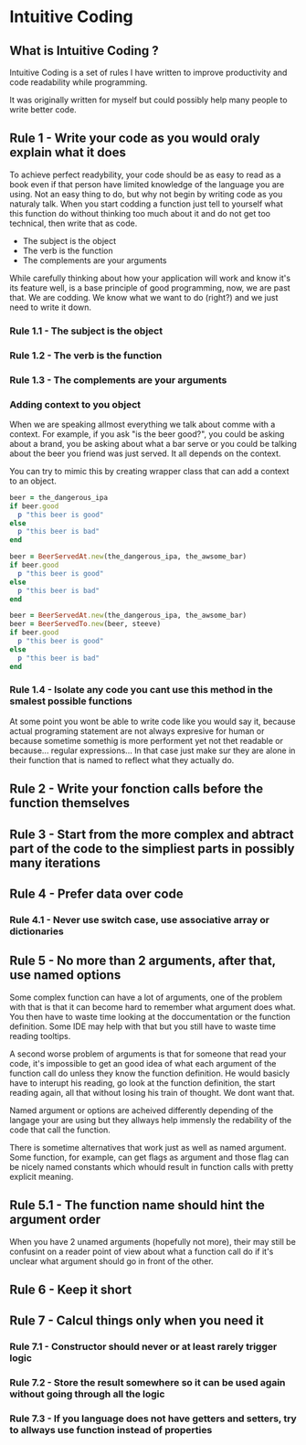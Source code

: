 # Intuitive Coding

## What is Intuitive Coding ?

Intuitive Coding is a set of rules I have written to improve productivity and code readability while programming.

It was originally written for myself but could possibly help many people to write better code.

## Rule 1 - Write your code as you would oraly explain what it does

To achieve perfect readybility, your code should be as easy to read as a book even if that person have limited knowledge of the language you are using. Not an easy thing to do, but why not begin by writing code as you naturaly talk. When you start codding a function just tell to yourself what this function do without thinking too much about it and do not get too technical, then write that as code.

- The subject is the object
- The verb is the function
- The complements are your arguments

While carefully thinking about how your application will work and know it's its feature well, is a base principle of good programming, now, we are past that. We are codding. We know what we want to do (right?) and we just need to write it down. 

### Rule 1.1 - The subject is the object

### Rule 1.2 - The verb is the function

### Rule 1.3 - The complements are your arguments

### Adding context to you object

When we are speaking allmost everything we talk about comme with a context. For example, if you ask "is the beer good?", you could be asking about a brand, you be asking about what a bar serve or you could be talking about the beer you friend was just served. It all depends on the context.

You can try to mimic this by creating wrapper class that can add a context to an object.

```ruby
beer = the_dangerous_ipa
if beer.good
  p "this beer is good"
else
  p "this beer is bad"
end
```

```ruby
beer = BeerServedAt.new(the_dangerous_ipa, the_awsome_bar)
if beer.good
  p "this beer is good"
else
  p "this beer is bad"
end
```

```ruby
beer = BeerServedAt.new(the_dangerous_ipa, the_awsome_bar)
beer = BeerServedTo.new(beer, steeve)
if beer.good
  p "this beer is good"
else
  p "this beer is bad"
end
```

### Rule 1.4 - Isolate any code you cant use this method in the smalest possible functions

At some point you wont be able to write code like you would say it, because actual programing statement are not always expresive for human or because sometime somethig is more performent yet not thet readable or because... regular expressions... In that case just make sur they are alone in their function that is named to reflect what they actually do.

## Rule 2 - Write your fonction calls before the function themselves

## Rule 3 - Start from the more complex and abtract part of the code to the simpliest parts in possibly many iterations

## Rule 4 - Prefer data over code

### Rule 4.1 - Never use switch case, use associative array or dictionaries

## Rule 5 - No more than 2 arguments, after that, use named options

Some complex function can have a lot of arguments, one of the problem with that is that it can become hard to remember what argument does what. You then have to waste time looking at the doccumentation or the function definition. Some IDE may help with that but you still have to waste time reading tooltips.

A second worse problem of arguments is that for someone that read your code, it's impossible to get an good idea of what each argument of the function call do unless they know the function definition. He would basicly have to interupt his reading, go look at the function definition, the start reading again, all that without losing his train of thought. We dont want that.

Named argument or options are acheived differently depending of the langage your are using but they allways help immensly the redability of the code that call the function.

There is sometime alternatives that work just as well as named argument. Some function, for example, can get flags as argument and those flag can be nicely named constants which whould result in function calls with pretty explicit meaning.

## Rule 5.1 - The function name should hint the argument order

When you have 2 unamed arguments (hopefully not more), their may still be confusint on a reader point of view about what a function call do if it's unclear what argument should go in front of the other. 

## Rule 6 - Keep it short

## Rule 7 - Calcul things only when you need it

### Rule 7.1 - Constructor should never or at least rarely trigger logic

### Rule 7.2 - Store the result somewhere so it can be used again without going through all the logic

### Rule 7.3 - If you language does not have getters and setters, try to allways use function instead of properties

